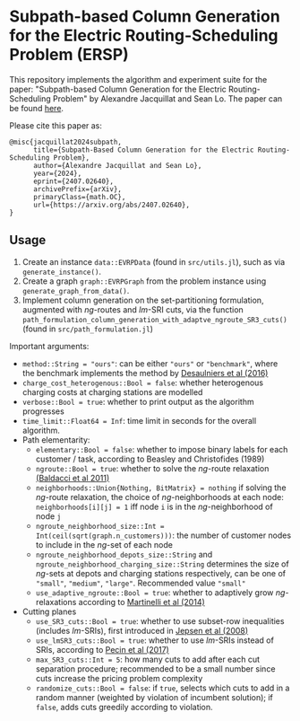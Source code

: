 # Subpath-based Column Generation for the Electric Routing-Scheduling Problem (ERSP)

This repository implements the algorithm and experiment suite for the paper: "Subpath-based Column Generation for the Electric Routing-Scheduling Problem" by Alexandre Jacquillat and Sean Lo. The paper can be found [here](https://arxiv.org/abs/2407.02640).

Please cite this paper as:
```
@misc{jacquillat2024subpath,
      title={Subpath-Based Column Generation for the Electric Routing-Scheduling Problem}, 
      author={Alexandre Jacquillat and Sean Lo},
      year={2024},
      eprint={2407.02640},
      archivePrefix={arXiv},
      primaryClass={math.OC},
      url={https://arxiv.org/abs/2407.02640}, 
}
```
<!-- TODO: add links to paper -->

## Usage

1) Create an instance `data::EVRPData` (found in `src/utils.jl`), such as via `generate_instance()`.
2) Create a graph `graph::EVRPGraph` from the problem instance using `generate_graph_from_data()`.
3) Implement column generation on the set-partitioning formulation, augmented with *ng*-routes and *lm*-SRI cuts, via the function `path_formulation_column_generation_with_adaptve_ngroute_SR3_cuts()` (found in `src/path_formulation.jl`)

Important arguments:
- `method::String = "ours"`: can be either `"ours"` or `"benchmark"`, where the benchmark implements the method by [Desaulniers et al (2016)](https://pubsonline.informs.org/doi/10.1287/opre.2016.1535)
- `charge_cost_heterogenous::Bool = false`: whether heterogenous charging costs at charging stations are modelled
- `verbose::Bool = true`: whether to print output as the algorithm progresses
- `time_limit::Float64 = Inf`: time limit in seconds for the overall algorithm.
- Path elementarity:
    - `elementary::Bool = false`: whether to impose binary labels for each customer / task, according to Beasley and Christofides (1989)
    - `ngroute::Bool = true`: whether to solve the *ng*-route relaxation [(Baldacci et al 2011)](https://pubsonline.informs.org/doi/10.1287/opre.1110.0975)
    - `neighborhoods::Union{Nothing, BitMatrix} = nothing` if solving the *ng*-route relaxation, the choice of *ng*-neighborhoods at each node: `neighborhoods[i][j] = 1` iff node `i` is in the *ng*-neighborhood of node `j` 
    - `ngroute_neighborhood_size::Int = Int(ceil(sqrt(graph.n_customers)))`: the number of customer nodes to include in the *ng*-set of each node
    - `ngroute_neighborhood_depots_size::String` and `ngroute_neighborhood_charging_size::String` determines the size of *ng*-sets at depots and charging stations respectively, can be one of `"small"`, `"medium"`, `"large"`. Recommended value `"small"`
    - `use_adaptive_ngroute::Bool = true`: whether to adaptively grow *ng*-relaxations according to [Martinelli et al (2014)](https://www.sciencedirect.com/science/article/abs/pii/S0377221714004123)
- Cutting planes
    - `use_SR3_cuts::Bool = true`: whether to use subset-row inequalities (includes *lm*-SRIs), first introduced in [Jepsen et al (2008)](https://pubsonline.informs.org/doi/10.1287/opre.1070.0449)
    - `use_lmSR3_cuts::Bool = true`: whether to use *lm*-SRIs instead of SRIs, according to [Pecin et al (2017)](https://link.springer.com/article/10.1007/s12532-016-0108-8)
    - `max_SR3_cuts::Int = 5`: how many cuts to add after each cut separation procedure; recommended to be a small number since cuts increase the pricing problem complexity
    - `randomize_cuts::Bool = false`: if `true`, selects which cuts to add in a random manner (weighted by violation of incumbent solution); if `false`, adds cuts greedily according to violation.